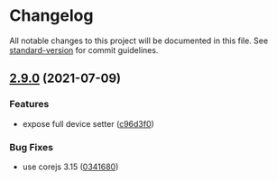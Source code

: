 # Changelog

All notable changes to this project will be documented in this file. See [standard-version](https://github.com/conventional-changelog/standard-version) for commit guidelines.

## [2.9.0](#) (2021-07-09)


### Features

* expose full device setter ([c96d3f0](#))


### Bug Fixes

* use corejs 3.15 ([0341680](#))
